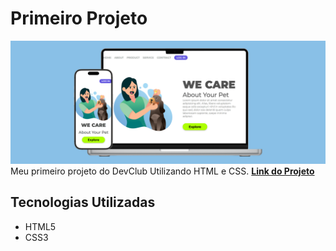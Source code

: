 # Primeiro Projeto

![Design da página](./img/design-page.png)
Meu primeiro projeto do DevClub Utilizando HTML e CSS. **[Link do Projeto](https://davirrocha.github.io/Primeiro-Projeto-HTML-CSS/)**
## Tecnologias Utilizadas

- HTML5
- CSS3
